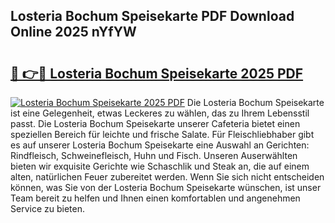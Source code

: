 ## Losteria Bochum Speisekarte PDF Download Online 2025 nYfYW

# <h2><a href="http://gccb9a.nevu.top/?p=Losteria+Bochum+Speisekarte">🔗 👉🔴 Losteria Bochum Speisekarte 2025 PDF</a></h2>

[![Losteria Bochum Speisekarte 2025 PDF](https://i.imgur.com/dBaPXMq.png)](http://gccb9a.nevu.top/?p=Losteria+Bochum+Speisekarte)
Die Losteria Bochum Speisekarte ist eine Gelegenheit, etwas Leckeres zu wählen, das zu Ihrem Lebensstil passt. Die Losteria Bochum Speisekarte unserer Cafeteria bietet einen speziellen Bereich für leichte und frische Salate. Für Fleischliebhaber gibt es auf unserer Losteria Bochum Speisekarte eine Auswahl an Gerichten: Rindfleisch, Schweinefleisch, Huhn und Fisch. Unseren Auserwählten bieten wir exquisite Gerichte wie Schaschlik und Steak an, die auf einem alten, natürlichen Feuer zubereitet werden. Wenn Sie sich nicht entscheiden können, was Sie von der Losteria Bochum Speisekarte wünschen, ist unser Team bereit zu helfen und Ihnen einen komfortablen und angenehmen Service zu bieten.
